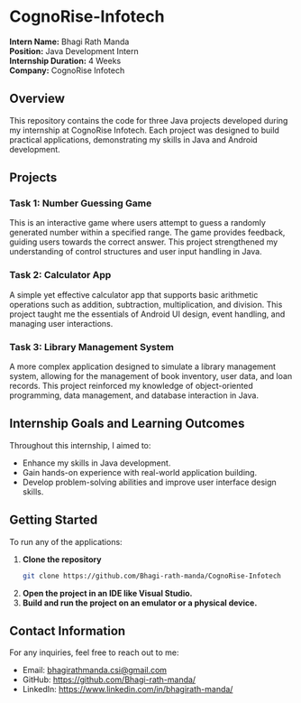 # CognoRise-Infotech

**Intern Name:** Bhagi Rath Manda  
**Position:** Java Development Intern  
**Internship Duration:** 4 Weeks  
**Company:** CognoRise Infotech  

## Overview
This repository contains the code for three Java projects developed during my internship at CognoRise Infotech. Each project was designed to build practical applications, demonstrating my skills in Java and Android development.

## Projects

### Task 1: Number Guessing Game
This is an interactive game where users attempt to guess a randomly generated number within a specified range. The game provides feedback, guiding users towards the correct answer. This project strengthened my understanding of control structures and user input handling in Java.

### Task 2: Calculator App
A simple yet effective calculator app that supports basic arithmetic operations such as addition, subtraction, multiplication, and division. This project taught me the essentials of Android UI design, event handling, and managing user interactions.

### Task 3: Library Management System
A more complex application designed to simulate a library management system, allowing for the management of book inventory, user data, and loan records. This project reinforced my knowledge of object-oriented programming, data management, and database interaction in Java.

## Internship Goals and Learning Outcomes
Throughout this internship, I aimed to:
- Enhance my skills in Java development.
- Gain hands-on experience with real-world application building.
- Develop problem-solving abilities and improve user interface design skills.

## Getting Started

To run any of the applications:

1. **Clone the repository**  
   ```bash
   git clone https://github.com/Bhagi-rath-manda/CognoRise-Infotech
2. **Open the project in an IDE like Visual Studio.**
3. **Build and run the project on an emulator or a physical device.**

## Contact Information

For any inquiries, feel free to reach out to me:

- Email: bhagirathmanda.csi@gmail.com
- GitHub: https://github.com/Bhagi-rath-manda/
- LinkedIn: https://www.linkedin.com/in/bhagirath-manda/
